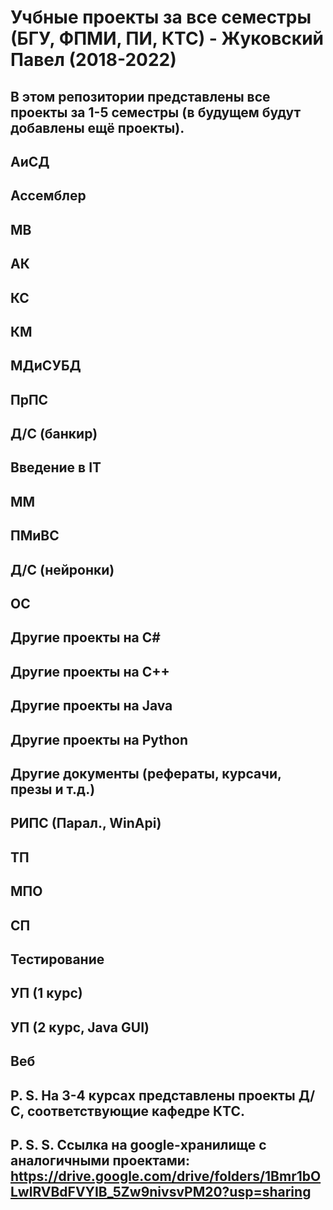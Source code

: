 # Учбные проекты за все семестры (БГУ, ФПМИ, ПИ, КТС) - Жуковский Павел (2018-2022)
В этом репозитории представлены все проекты за 1-5 семестры (в будущем будут добавлены ещё проекты).
---
АиСД
---
Ассемблер
---
МВ
---
АК
---
КС
---
КМ
---
МДиСУБД
---
ПрПС
---
Д/С (банкир)
---
Введение в IT
---
ММ
---
ПМиВС
---
Д/С (нейронки)
---
ОС
---
Другие проекты на C#
---
Другие проекты на C++
---
Другие проекты на Java
---
Другие проекты на Python
---
Другие документы (рефераты, курсачи, презы и т.д.)
---
РИПС (Парал., WinApi)
---
ТП
---
МПО
---
СП
---
Тестирование
---
УП (1 курс)
---
УП (2 курс, Java GUI)
---
Веб
---
P. S. На 3-4 курсах представлены проекты Д/С, соответствующие кафедре КТС.
---
P. S. S. Ссылка на google-хранилище с аналогичными проектами: https://drive.google.com/drive/folders/1Bmr1bOLwlRVBdFVYIB_5Zw9nivsvPM20?usp=sharing
---
